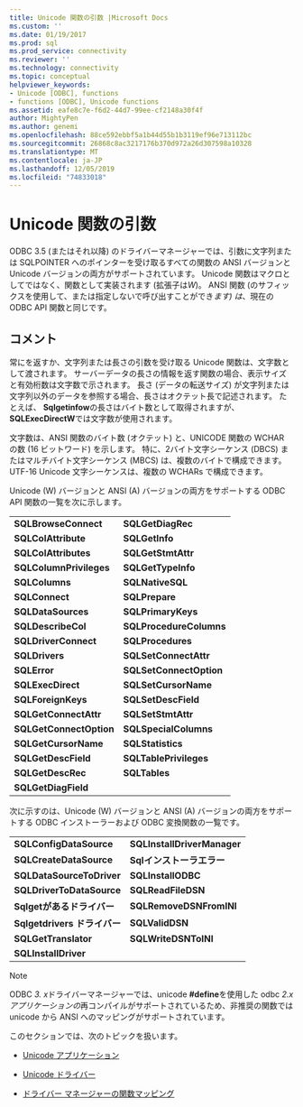 ```yaml
---
title: Unicode 関数の引数 |Microsoft Docs
ms.custom: ''
ms.date: 01/19/2017
ms.prod: sql
ms.prod_service: connectivity
ms.reviewer: ''
ms.technology: connectivity
ms.topic: conceptual
helpviewer_keywords:
- Unicode [ODBC], functions
- functions [ODBC], Unicode functions
ms.assetid: eafe8c7e-f6d2-44d7-99ee-cf2148a30f4f
author: MightyPen
ms.author: genemi
ms.openlocfilehash: 88ce592ebbf5a1b44d55b1b3119ef96e713112bc
ms.sourcegitcommit: 26868c8ac3217176b370d972a26d307598a10328
ms.translationtype: MT
ms.contentlocale: ja-JP
ms.lasthandoff: 12/05/2019
ms.locfileid: "74833018"
---
```

# <a name="unicode-function-arguments"></a>Unicode 関数の引数
ODBC 3.5 (またはそれ以降) のドライバーマネージャーでは、引数に文字列または SQLPOINTER へのポインターを受け取るすべての関数の ANSI バージョンと Unicode バージョンの両方がサポートされています。 Unicode 関数はマクロとしてではなく、関数として実装されます (拡張子は*W*)。 ANSI 関数 (のサフィックスを使用して、または指定しないで呼び出すことができ*ます) は*、現在の ODBC API 関数と同じです。  
  
## <a name="remarks"></a>コメント  
 常にを返すか、文字列または長さの引数を受け取る Unicode 関数は、文字数として渡されます。 サーバーデータの長さの情報を返す関数の場合、表示サイズと有効桁数は文字数で示されます。 長さ (データの転送サイズ) が文字列または文字列以外のデータを参照する場合、長さはオクテット長で記述されます。 たとえば、 **Sqlgetinfow**の長さはバイト数として取得されますが、 **SQLExecDirectW**では文字数が使用されます。  
  
 文字数は、ANSI 関数のバイト数 (オクテット) と、UNICODE 関数の WCHAR の数 (16 ビットワード) を示します。 特に、2バイト文字シーケンス (DBCS) またはマルチバイト文字シーケンス (MBCS) は、複数のバイトで構成できます。 UTF-16 Unicode 文字シーケンスは、複数の WCHARs で構成できます。  
  
 Unicode (W) バージョンと ANSI (A) バージョンの両方をサポートする ODBC API 関数の一覧を次に示します。  
  
|||  
|-|-|  
|**SQLBrowseConnect**|**SQLGetDiagRec**|  
|**SQLColAttribute**|**SQLGetInfo**|  
|**SQLColAttributes**|**SQLGetStmtAttr**|  
|**SQLColumnPrivileges**|**SQLGetTypeInfo**|  
|**SQLColumns**|**SQLNativeSQL**|  
|**SQLConnect**|**SQLPrepare**|  
|**SQLDataSources**|**SQLPrimaryKeys**|  
|**SQLDescribeCol**|**SQLProcedureColumns**|  
|**SQLDriverConnect**|**SQLProcedures**|  
|**SQLDrivers**|**SQLSetConnectAttr**|  
|**SQLError**|**SQLSetConnectOption**|  
|**SQLExecDirect**|**SQLSetCursorName**|  
|**SQLForeignKeys**|**SQLSetDescField**|  
|**SQLGetConnectAttr**|**SQLSetStmtAttr**|  
|**SQLGetConnectOption**|**SQLSpecialColumns**|  
|**SQLGetCursorName**|**SQLStatistics**|  
|**SQLGetDescField**|**SQLTablePrivileges**|  
|**SQLGetDescRec**|**SQLTables**|  
|**SQLGetDiagField**||  
  
 次に示すのは、Unicode (W) バージョンと ANSI (A) バージョンの両方をサポートする ODBC インストーラーおよび ODBC 変換関数の一覧です。  
  
|||  
|-|-|  
|**SQLConfigDataSource**|**SQLInstallDriverManager**|  
|**SQLCreateDataSource**|**Sqlインストーラエラー**|  
|**SQLDataSourceToDriver**|**SQLInstallODBC**|  
|**SQLDriverToDataSource**|**SQLReadFileDSN**|  
|**Sqlgetがあるドライバー**|**SQLRemoveDSNFromINI**|  
|**Sqlgetdrivers ドライバー**|**SQLValidDSN**|  
|**SQLGetTranslator**|**SQLWriteDSNToINI**|  
|**SQLInstallDriver**||  
  
> [!NOTE]
>  ODBC *3. x*ドライバーマネージャーでは、unicode **#define**を使用した odbc *2.x アプリケーションの*再コンパイルがサポートされているため、非推奨の関数では unicode から ANSI へのマッピングがサポートされています。  
  
 このセクションでは、次のトピックを扱います。  
  
-   [Unicode アプリケーション](../../../odbc/reference/develop-app/unicode-applications.md)  
  
-   [Unicode ドライバー](../../../odbc/reference/develop-app/unicode-drivers.md)  
  
-   [ドライバー マネージャーの関数マッピング](../../../odbc/reference/develop-app/function-mapping-in-the-driver-manager.md)
